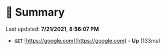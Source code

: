 # 📖 Summary
Last updated: **7/21/2021, 8:56:07 PM**

- `GET` [https://google.com](https://google.com) - **Up** (133ms)
